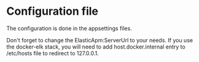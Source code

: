 # Configuration file

The configuration is done in the appsettings files. 


Don't forget to change the ElasticApm:ServerUrl to your needs. 
If you use the docker-elk stack, you will need to add host.docker.internal entry to /etc/hosts file to redirect to 127.0.0.1.